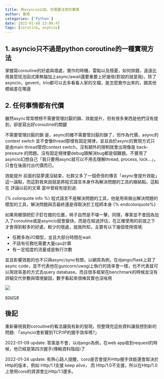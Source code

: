 ```yaml
---
title: 用asyncio以前，你需要注意的事情
author: 春雨
categories: ['Python']
date: 2022-01-08 13:08:47
tags: [corutine, asyncio]
---
```


## 1. asyncio只不過是python coroutine的一種實現方法

掌握寫coroutine的好處與壞處，實作的時機，雷點以及隱憂，如何排錯，遠遠比用甚麼炫泡函式庫無腦加上async/await還要重要上好幾倍(對說的就是我)，除了asyncio，gevent，trio都可以去多看看人家的文檔，是怎麼實作出來的，跟其他模組差在哪邊

## 2. 任何事情都有代價

雖然async常常標榜不需要管理討厭的鎖、效能提升，但有很多東西是他們沒有提到，卻是寫出好coroutine的關鍵

不需要管理討厭的鎖
是，async的確不需要管討厭的鎖了，但作為代價，async的context switch 並不會像thread那樣有固定規律，並且由於async的實現方式只是由main thread管控context switch，沒有額外的限制就會出現像是 back-pressure 的問題。沒有固定規律要debug跟解決bug都是個難題。不要用了asyncio幻想自己「我只要用async就可以不用去理解thread, process, lock…」，只會在後面付出代價而已。

效能提升
前面的惡夢還沒結束，社群又多了一個奇怪的傳言「async會提升效能」這一論點，而這對我來說就是將程式語言本身作為解決問題的工具的癥結點。這點在 評論以前的文章 當中曾經有提到過:

{% colorquote info %}
程式語言不是解決問題的工具，他是用來做出解決問題的模型的工具，解決問題與否最終還是得取決於工程師本身
{% endcolorquote%}

如果用榔頭把釘子釘在錯的位置，椅子自然是不堪一擊。同理，專案並不會因為加入了coroutine或是asyncio就會變快，而是在經過評估，在正確使用的前提之下才會得到較多的好處，較少的壞處，就我所知，主要有以下幾個使用情境:

- 任務多為I/O類型，並且大部分時間在wait
- 不該有任務吃需要大量cpu計算
- 有一定程度的流量或是執行次數

並且影響效能的也不只與async/sync有關，以網頁為例，在django/flask上寫了async code，並不代表他在gunicorn/uwsgi上執行的效率會一樣，也不代表就可以用效率差的方式去query database。而且很多框架在benchmark的時候並沒有詳細交代參數與環境變因，數字看起來很棒其實也沒啥用

![](https://i.imgur.com/vU11HSS.jpeg)

[source](https://lumen.golaravel.com/)

## 後記

重新審視我對coroutine的看法讓我有新的發現，但整理完這些資料讓我想到新的問題: 「asyncio會影響到TCP/IP的握手效率嗎?」

2022-01-09 update:
答案是不會，以django為例，在web app收到request的時候，他已經是第四次握手(傳輸資料階段)了

2022-01-24 update:
有熱心路人提醒，coro是否會提升Http握手效能還會取決於Http的版本，例如 Http/1.1支援 keep alive， 而 Http/1.0不支援，所以在Http/1.0上使用coro的資源會比Http/1.1還多。
